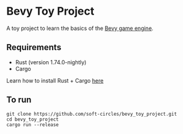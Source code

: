 # Bevy Toy Project

A toy project to learn the basics of the [Bevy game engine](https://bevyengine.org/).

## Requirements
* Rust (version 1.74.0-nightly)
* Cargo

Learn how to install Rust + Cargo [here](https://www.rust-lang.org/learn/get-started)

## To run
```
git clone https://github.com/soft-circles/bevy_toy_project.git
cd bevy_toy_project
cargo run --release
```